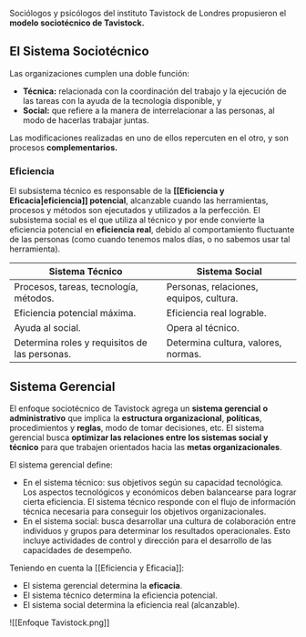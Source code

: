 Sociólogos y psicólogos del instituto Tavistock de Londres propusieron el **modelo sociotécnico de Tavistock.**

## El Sistema Sociotécnico

Las organizaciones cumplen una doble función:

- **Técnica:** relacionada con la coordinación del trabajo y la ejecución de las tareas con la ayuda de la tecnología disponible, y
- **Social:** que refiere a la manera de interrelacionar a las personas, al modo de hacerlas trabajar juntas.

Las modificaciones realizadas en uno de ellos repercuten en el otro, y son procesos **complementarios.**

### Eficiencia

El subsistema técnico es responsable de la **[[Eficiencia y Eficacia|eficiencia]] potencial**, alcanzable cuando las herramientas, procesos y métodos son ejecutados y utilizados a la perfección. El subsistema social es el que utiliza al técnico y por ende convierte la eficiencia potencial en **eficiencia real**, debido al comportamiento fluctuante de las personas (como cuando tenemos malos días, o no sabemos usar tal herramienta).

| Sistema Técnico                               | Sistema Social                          |
| --------------------------------------------- | --------------------------------------- |
| Procesos, tareas, tecnología, métodos.        | Personas, relaciones, equipos, cultura. |
| Eficiencia potencial máxima.                  | Eficiencia real lograble.               |
| Ayuda al social.                              | Opera al técnico.                       |
| Determina roles y requisitos de las personas. | Determina cultura, valores, normas.     |

## Sistema Gerencial

El enfoque sociotécnico de Tavistock agrega un **sistema gerencial** **o administrativo** que implica la **estructura organizacional**, **políticas**, procedimientos y **reglas**, modo de tomar decisiones, etc. El sistema gerencial busca **optimizar las relaciones entre los sistemas social y técnico** para que trabajen orientados hacia las **metas organizacionales**.

El sistema gerencial define:

- En el sistema técnico: sus objetivos según su capacidad tecnológica. Los aspectos tecnológicos y económicos deben balancearse para lograr cierta eficiencia. El sistema técnico responde con el flujo de información técnica necesaria para conseguir los objetivos organizacionales.
- En el sistema social: busca desarrollar una cultura de colaboración entre individuos y grupos para determinar los resultados operacionales. Esto incluye actividades de control y dirección para el desarrollo de las capacidades de desempeño.

Teniendo en cuenta la [[Eficiencia y Eficacia]]:

- El sistema gerencial determina la **eficacia**.
- El sistema técnico determina la eficiencia potencial.
- El sistema social determina la eficiencia real (alcanzable).

![[Enfoque Tavistock.png]]
